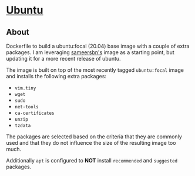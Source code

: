 # [Ubuntu](https://github.com/DSFInc/docker-ubuntu)

## About

Dockerfile to build a ubuntu:focal (20.04) base image with a couple of extra packages.  I am leveraging [sameersbn's](https://github.com/sameersbn/docker-ubuntu) image as a starting point, but updating it for  a more recent release of ubuntu.

The image is built on top of the most recently tagged `ubuntu:focal` image and installs the following extra packages:

- `vim.tiny`
- `wget`
- `sudo`
- `net-tools`
- `ca-certificates`
- `unzip`
- `tzdata`

The packages are selected based on the criteria that they are commonly used and that they do not influence the size of the resulting image too much.

Additionally `apt` is configured to **NOT** install `recommended` and `suggested` packages.